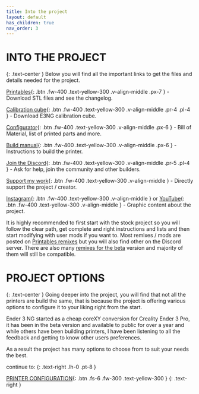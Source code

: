 ```yaml
---
title: Into the project
layout: default
has_children: true
nav_order: 3
---
```

# INTO THE PROJECT
{: .text-center }
Below you will find all the important links to get the files and details needed for the project.

[Printables]{: .btn .fw-400 .text-yellow-300 .v-align-middle .px-7 } - Download STL files and see the changelog.

[Calibration cube]{: .btn .fw-400 .text-yellow-300 .v-align-middle .pr-4 .pl-4 } - Download E3NG calibration cube.

[Configurator]{: .btn .fw-400 .text-yellow-300 .v-align-middle .px-6 } - Bill of Material, list of printed parts and more.

[Build manual]{: .btn .fw-400 .text-yellow-300 .v-align-middle .px-6 } - Instructions to build the printer.

[Join the Discord]{: .btn .fw-400 .text-yellow-300 .v-align-middle .pr-5 .pl-4 } - Ask for help, join the community and other builders.

[Support my work]{: .btn .fw-400 .text-yellow-300 .v-align-middle } - Directly support the project / creator.

[Instagram]{: .btn .fw-400 .text-yellow-300 .v-align-middle } or [YouTube]{: .btn .fw-400 .text-yellow-300 .v-align-middle } - Graphic content about the project.

It is highly recommended to first start with the stock project so you will follow the clear path, get complete and right instructions and lists and then start modifying with user mods if you want to.
Most remixes / mods are posted on [Printables remixes] but you will also find other on the Discord server. There are also many [remixes for the beta] version and majority of them will still be compatible.

# PROJECT OPTIONS
{: .text-center }
Going deeper into the project, you will find that not all the printers are build the same, that is because the project is offering various options to configure it to your liking right from the start.

Ender 3 NG started as a cheap coreXY conversion for Creality Ender 3 Pro, it has been in the beta version and available to public for over a year and while others have been building printers, I have been listening to all the feedback and getting to know other users preferences.

As a result the project has many options to choose from to suit your needs the best.

continue to:
{: .text-right .lh-0 .pt-8 }

[PRINTER CONFIGURATION]{: .btn .fs-6 .fw-300 .text-yellow-300 }
{: .text-right }

[Printables]: https://www.printables.com/en/model/922401
[Calibration cube]: https://www.printables.com/en/model/478403
[Configurator]: https://rh3d.xyz/configure.html
[Build manual]: https://rh3d.xyz/build_guide.html
[Join the Discord]: https://discord.com/invite/Zkvu6uu2AR
[Instagram]: https://www.instagram.com/RH3D_cz
[YouTube]: https://www.youtube.com/@RH3D_cz?sub_confirmation=1
[Support my work]: https://rh3d.xyz/donate.html
[Printables remixes]: https://www.printables.com/en/model/922401/remixes
[remixes for the beta]: https://www.printables.com/en/model/469280/remixes
[Printer configuration]: https://rh3d.xyz/configure.html

